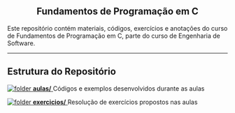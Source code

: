 <h2 align="center">Fundamentos de Programação em C</h2>

Este repositório contém materiais, códigos, exercícios e anotações do curso de Fundamentos de Programação em C, parte do curso de Engenharia de Software.

---

## Estrutura do Repositório

[![folder](https://user-images.githubusercontent.com/115679546/236650193-85814478-2f0a-45da-94c1-974b348f0ba6.png) **aulas/** ]()Códigos e exemplos desenvolvidos durante as aulas

[![folder](https://user-images.githubusercontent.com/115679546/236650193-85814478-2f0a-45da-94c1-974b348f0ba6.png) **exercicios/** ]()Resolução de exercícios propostos nas aulas

